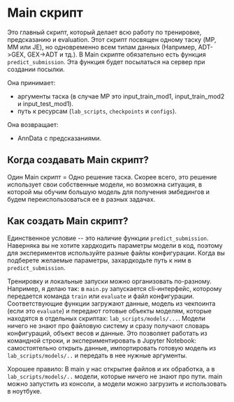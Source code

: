 # Main скрипт
Это главный скрипт, который делает всю работу по тренировке, предсказанию и evaluation. Этот скрипт посвящен одному таску (MP, MM или JE), но одновременно всем типам данных (Например, ADT->GEX, GEX->ADT и тд.). В Main скрипте обязательно есть функция `predict_submission`. Эта функция будет посылаться на сервер при создании посылки.

Она принимает:
- аргументы таска (в случае MP это input_train_mod1, input_train_mod2 и input_test_mod1).
- путь к ресурсам (`lab_scripts`, `checkpoints` и `configs`).

Она возвращает:
- AnnData с предсказаниями. 


## Когда создавать Main скрипт?
Один Main скрипт = Одно решение таска. Скорее всего, это решение использует свои собственные модели, но возможна ситуация, в которой мы обучим большую модель для получения эмбедингов и будем переиспользоваться ее в разных задачах.

## Как создать Main скрипт?
Единственное условие -- это наличие функции `predict_submission`. Наверняка вы не хотите хардкодить параметры модели в код, поэтому для экспериментов используйте разные файлы конфигурации. Когда вы подберете желаемые параметры, захардкодьте путь к ним в `predict_submission`.

Тренировку и локальные запуски можно организовать по-разному. Например, я делаю так: в `main.py` запускается cli-интерфейс, которому передается команда `train` или `evaluate` и файл конфигурации. Соответствующие функции загружают данные, модель из чекпоинта (если это `evaluate`) и передают готовые объекты моделям, которые находятся в отдельных скриптах: `lab_scripts/models/...`. Модели ничего не знают про файловую систему и сразу получают словарь конфигураций, объект весов и данные. Это позволяет работать из командной строки, и экспериментировать в Jupyter Notebook: самостоятельно открыть данные, импортировать готовую модель из `lab_scripts/models/..` и передать в нее нужные аргументы.

Хорошее правило: В main у нас открытие файлов и их обработка, а в `lab_scripts/models/..` модели, которые ничего не знают про пути. main можно запустить из консоли, а модели можно загрузить и использовать в ноутбуке.